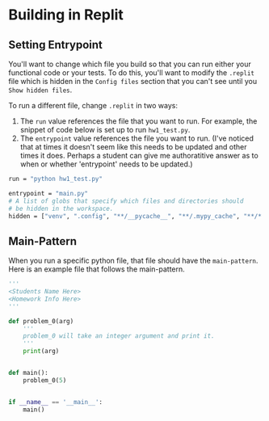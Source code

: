 # Building in Replit

## Setting Entrypoint
You'll want to change which file you build so that you can run either your functional code or your tests.
To do this, you'll want to modify the `.replit` file which is hidden in the `Config files` section that
you can't see until you `Show hidden files`.  

To run a different file, change `.replit` in two ways:  
1) The `run` value references the file that you want to run. For example, the snippet of code below is set up to run `hw1_test.py`.  
2) The `entrypoint` value references the file you want to run. (I've noticed that at times it doesn't seem like this needs to be updated and other times it does. Perhaps a student can give me authoratitive answer as to when or whether 'entrypoint' needs to be updated.) 

```bash
run = "python hw1_test.py"

entrypoint = "main.py"
# A list of globs that specify which files and directories should
# be hidden in the workspace.
hidden = ["venv", ".config", "**/__pycache__", "**/.mypy_cache", "**/*.pyc"]
```

## Main-Pattern
When you run a specific python file, that file should have the `main-pattern`. Here is an example
file that follows the main-pattern.

```python
'''
<Students Name Here>
<Homework Info Here>
'''

def problem_0(arg)
    '''
    problem_0 will take an integer argument and print it.
    '''
    print(arg)


def main():
    problem_0(5)


if __name__ == '__main__':
    main()
```